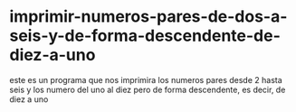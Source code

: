 # imprimir-numeros-pares-de-dos-a-seis-y-de-forma-descendente-de-diez-a-uno
este es un programa que nos imprimira los numeros pares desde 2 hasta seis y los numero del uno al diez pero de forma descendente, es decir, de diez a uno
